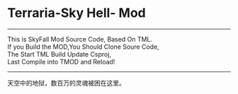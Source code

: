 # Terraria-Sky Hell- Mod
-----

This is SkyFall Mod Source Code, Based On TML.  
If you Build the MOD,You Should Clone Soure Code,  
The Start TML Build Update Csproj,  
Last Compile into TMOD and Reload!

------------------------------------------------
天空中的地狱，数百万的灵魂被困在这里。
